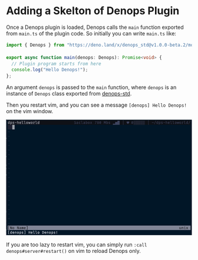 # Adding a Skelton of Denops Plugin

Once a Denops plugin is loaded, Denops calls the `main` function exported from
`main.ts` of the plugin code. So initially you can write `main.ts` like:

```ts:main.ts
import { Denops } from "https://deno.land/x/denops_std@v1.0.0-beta.2/mod.ts";

export async function main(denops: Denops): Promise<void> {
  // Plugin program starts from here
  console.log("Hello Denops!");
};
```

An argument `denops` is passed to the `main` function, where `denops` is an
instance of `Denops` class exported from [denops-std][denops-std].

Then you restart vim, and you can see a message `[denops] Hello Denops!` on the
vim window.

![](../img/adding-a-skelton-of-denops-plugin-1.png)

[denops-std]: https://deno.land/x/denops_std

If you are too lazy to restart vim, you can simply run
`:call denops#server#restart()` on vim to reload Denops only.
